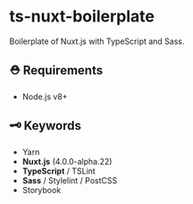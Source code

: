 # ts-nuxt-boilerplate

Boilerplate of Nuxt.js with TypeScript and Sass.

## ⛑ Requirements

* Node.js v8+

## 🗝 Keywords

* Yarn
* **Nuxt.js** (4.0.0-alpha.22)
* **TypeScript** / TSLint
* **Sass** / Stylelint / PostCSS
* Storybook

<!--

## 🔰 Install

### Node.js

下記より **Node.js LTS (>=v8+)** をインストールしてください

> https://nodejs.org/ja

### Yarn

Node.jsのパッケージマネージャー *Yarn* をインストールします

（`npm`はNode.jsに付属するパッケージマネージャーです）

```
$ npm install -g yarn
```

### NPM Packages

本プロジェクトに必要なNPMパッケージをインストールします

```
$ yarn
```

## 🔥 Usage

### Start Dev Server

開発サーバーを起動します

```
$ yarn start
```

http://localhost:4300 で開発サーバーが起動します

### Start API Mock Server

ローカルでの開発時には開発サーバーと一緒にAPIのモックサーバーを起動してください

```
$yarn mock
```

## 📦 Production Build

本番環境向けのビルドを行います

```
$ yarn prod
```

`/dist` 以下に本番向けにビルドされたファイルが出力されます

## 🌴 Directory Structure

```

```
